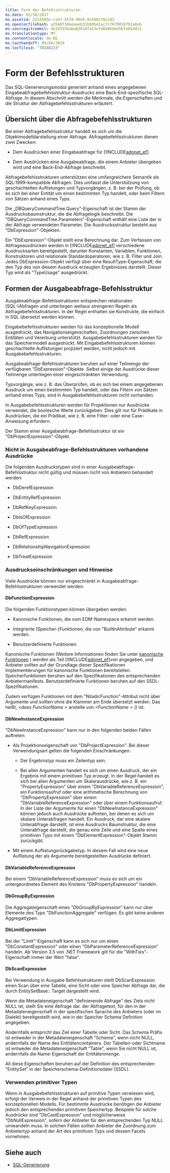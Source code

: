 ```yaml
---
title: Form der Befehlsstrukturen
ms.date: 03/30/2017
ms.assetid: 2215585e-ca47-45f8-98d4-8cb982f8c1d3
ms.openlocfilehash: a3568f3deeaeeb31b69b41ac7c767001b792a8eb
ms.sourcegitcommit: 4e2d355baba82814fa53efd6b8bbb45bfe054d11
ms.translationtype: MT
ms.contentlocale: de-DE
ms.lasthandoff: 09/04/2019
ms.locfileid: "70248223"
---
```

# <a name="the-shape-of-the-command-trees"></a>Form der Befehlsstrukturen

Das SQL-Generierungsmodul generiert anhand eines angegebenen Eingabeabfragebefehlsstruktur-Ausdrucks eine Back-End-spezifische SQL-Abfrage. In diesem Abschnitt werden die Merkmale, die Eigenschaften und die Struktur der Abfragebefehlsstrukturen erläutert.

## <a name="query-command-trees-overview"></a>Übersicht über die Abfragebefehlsstrukturen

Bei einer Abfragebefehlsstruktur handelt es sich um die Objektmodelldarstellung einer Abfrage. Abfragebefehlsstrukturen dienen zwei Zwecken:

- Dem Ausdrücken einer Eingabeabfrage für [!INCLUDE[adonet_ef](../../../../../includes/adonet-ef-md.md)].

- Dem Ausdrücken eine Ausgabeabfrage, die einem Anbieter übergeben wird und eine Back-End-Abfrage beschreibt.

Abfragebefehlsstrukturen unterstützen eine umfangreichere Semantik als SQL:1999-kompatible Abfragen. Dies umfasst die Unterstützung von geschachtelten Auflistungen und Typvorgängen, z. B. bei der Prüfung, ob es sich bei einer Entität um einen bestimmten Typ handelt, oder beim Filtern von Sätzen anhand eines Typs.

Die „DBQueryCommandTree.Query“-Eigenschaft ist der Stamm der Ausdrucksbaumstruktur, die die Abfragelogik beschreibt. Die "DBQueryCommandTree.Parameters"-Eigenschaft enthält eine Liste der in der Abfrage verwendeten Parameter. Die Ausdrucksstruktur besteht aus "DbExpression"-Objekten.

Ein "DbExpression"-Objekt stellt eine Berechnung dar. Zum Verfassen von Abfrageausdrücken werden in [!INCLUDE[adonet_ef](../../../../../includes/adonet-ef-md.md)] verschiedene Ausdrucksarten bereitgestellt, darunter Konstanten, Variablen, Funktionen, Konstruktoren und relationale Standardoperatoren, wie z. B. Filter und Join. Jedes DbExpression-Objekt verfügt über eine ResultType-Eigenschaft, die den Typ des von diesem Ausdruck erzeugten Ergebnisses darstellt. Dieser Typ wird als "TypeUsage" ausgedrückt.

## <a name="shapes-of-the-output-query-command-tree"></a>Formen der Ausgabeabfrage-Befehlsstruktur

Ausgabeabfrage-Befehlsstrukturen entsprechen relationalen (SQL-)Abfragen und unterliegen weitaus strengeren Regeln als Abfragebefehlsstrukturen. In der Regel enthalten sie Konstrukte, die einfach in SQL übersetzt werden können.

Eingabebefehlsstrukturen werden für das konzeptionelle Modell ausgedrückt, das Navigationseigenschaften, Zuordnungen zwischen Entitäten und Vererbung unterstützt. Ausgabebefehlsstrukturen werden für das Speichermodell ausgedrückt. Mit Eingabebefehlsstrukturen können geschachtelte Auflistungen projiziert werden, nicht jedoch mit Ausgabebefehlsstrukturen.

Ausgabeabfrage-Befehlsstrukturen beruhen auf einer Teilmenge der verfügbaren "DbExpression"-Objekte. Selbst einige der Ausdrücke dieser Teilmenge unterliegen einer eingeschränkten Verwendung.

Typvorgänge, wie z. B. das Überprüfen, ob es sich bei einem angegebenen Ausdruck um einen bestimmten Typ handelt, oder das Filtern von Sätzen anhand eines Typs, sind in Ausgabebefehlsstrukturen nicht vorhanden.

In Ausgabebefehlsstrukturen werden für Projektionen nur Ausdrücke verwendet, die boolesche Werte zurückgeben. Dies gilt nur für Prädikate in Ausdrücken, die ein Prädikat, wie z. B. eine Filter- oder eine Case-Anweisung erfordern.

Der Stamm einer Ausgabeabfrage-Befehlsstruktur ist ein "DbProjectExpression"-Objekt.

### <a name="expression-types-not-present-in-output-query-command-trees"></a>Nicht in Ausgabeabfrage-Befehlsstrukturen vorhandene Ausdrücke

Die folgenden Ausdruckstypen sind in einer Ausgabeabfrage-Befehlsstruktur nicht gültig und müssen nicht von Anbietern behandelt werden:

- DbDerefExpression

- DbEntityRefExpression

- DbRefKeyExpression

- DbIsOfExpression

- DbOfTypeExpression

- DbRefExpression

- DbRelationshipNavigationExpression

- DbTreatExpression

### <a name="expression-restrictions-and-notes"></a>Ausdruckseinschränkungen und Hinweise

Viele Ausdrücke können nur eingeschränkt in Ausgabeabfrage-Befehlsstrukturen verwendet werden:

#### <a name="dbfunctionexpression"></a>DbFunctionExpression

Die folgenden Funktionstypen können übergeben werden:

- Kanonische Funktionen, die vom EDM-Namespace erkannt werden.

- Integrierte (Speicher-)Funktionen, die von "BuiltInAttribute" erkannt werden.

- Benutzerdefinierte Funktionen.

Kanonische Funktionen (Weitere Informationen finden Sie unter [kanonische Funktionen](./language-reference/canonical-functions.md) ) werden als Teil [!INCLUDE[adonet_ef](../../../../../includes/adonet-ef-md.md)]von angegeben, und Anbieter sollten auf der Grundlage dieser Spezifikationen Implementierungen für kanonische Funktionen bereitstellen. Speicherfunktionen beruhen auf den Spezifikationen des entsprechenden Anbietermanifests. Benutzerdefinierte Funktionen beruhen auf den SSDL-Spezifikationen.

Zudem verfügen Funktionen mit dem "NiladicFunction"-Attribut nicht über Argumente und sollten ohne die Klammer am Ende übersetzt werden.  Das heißt,  *\<dass FunctionName >* anstelle von  *\<FunctionName > ()* ist.

#### <a name="dbnewinstanceexpression"></a>DbNewInstanceExpression

"DbNewInstanceExpression" kann nur in den folgenden beiden Fällen auftreten:

- Als Projektionseigenschaft von "DbProjectExpression".  Bei dieser Verwendungsart gelten die folgenden Einschränkungen:

  - Der Ergebnistyp muss ein Zeilentyp sein.

  - Bei allen Argumenten handelt es sich um einen Ausdruck, der ein Ergebnis mit einem primitiven Typ erzeugt. In der Regel handelt es sich bei allen Argumenten um Skalarausdrücke, wie z. B. ein "PropertyExpression" über einem "DbVariableReferenceExpression", ein Funktionsaufruf oder eine arithmetische Berechnung von "DbPropertyExpression" über einem "DbVariableReferenceExpression" oder über einem Funktionsaufruf. In der Liste der Argumente für einen "DbNewInstanceExpression" können jedoch auch Ausdrücke auftreten, bei denen es sich um skalare Unterabfragen handelt. Ein Ausdruck, der eine skalare Unterabfrage darstellt, ist eine Ausdrucks Baumstruktur, die eine Unterabfrage darstellt, die genau eine Zeile und eine Spalte eines primitiven Typs mit einem "DbElementExpression"-Objekt Stamm zurückgibt.

- Mit einem Auflistungsrückgabetyp. In diesem Fall wird eine neue Auflistung der als Argumente bereitgestellten Ausdrücke definiert.

#### <a name="dbvariablereferenceexpression"></a>DbVariableReferenceExpression

Bei einem "DbVariableReferenceExpression" muss es sich um ein untergeordnetes Element des Knotens "DbPropertyExpression" handeln.

#### <a name="dbgroupbyexpression"></a>DbGroupByExpression

Die Aggregateigenschaft eines "DbGroupByExpression" kann nur über Elemente des Typs "DbFunctionAggregate" verfügen. Es gibt keine anderen Aggregattypen.

#### <a name="dblimitexpression"></a>DbLimitExpression

Bei der "Limit"-Eigenschaft kann es sich nur um einen "DbConstantExpression" oder einen "DbParameterReferenceExpression" handeln. Ab Version 3.5 von .NET Framework gilt für die "WithTies"-Eigenschaft immer der Wert "false".

#### <a name="dbscanexpression"></a>DbScanExpression

Bei Verwendung in Ausgabe Befehlsstrukturen stellt DbScanExpression einen Scan über eine Tabelle, eine Sicht oder eine Speicher Abfrage dar, die durch EntitySetBase:: Target dargestellt wird.

Wenn die Metadateneigenschaft "definierende Abfrage" des Ziels nicht NULL ist, stellt Sie eine Abfrage dar. der Abfragetext, für den in der Metadateneigenschaft in der spezifischen Sprache des Anbieters (oder im Dialekt) bereitgestellt wird, wie in der Speicher Schema Definition angegeben.

Andernfalls entspricht das Ziel einer Tabelle oder Sicht. Das Schema Präfix ist entweder in der Metadateneigenschaft "Schema", wenn nicht NULL, andernfalls der Name des Entitätencontainers.  Der Tabellen-oder Sichtname ist entweder die Metadateneigenschaft "Table", wenn Sie nicht NULL ist, andernfalls die Name-Eigenschaft der Entitätenmenge.

All diese Eigenschaften beruhen auf der Definition des entsprechenden "EntitySet" in der Speicherschema-Definitionsdatei (SSDL).

### <a name="using-primitive-types"></a>Verwenden primitiver Typen

Wenn in Ausgabebefehlsstrukturen auf primitive Typen verwiesen wird, erfolgt der Verweis in der Regel anhand der primitiven Typen des konzeptionellen Modells. Für bestimmte Ausdrücke benötigen die Anbieter jedoch den entsprechenden primitiven Speichertyp. Beispiele für solche Ausdrücke sind "DbCastExpression" und möglicherweise "DbNullExpression", sofern der Anbieter für den entsprechenden Typ NULL umwandeln muss. In solchen Fällen sollten Anbieter die Zuordnung zum Anbietertyp anhand der Art des primitiven Typs und dessen Facets vornehmen.

## <a name="see-also"></a>Siehe auch

- [SQL-Generierung](sql-generation.md)
